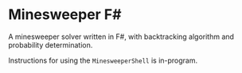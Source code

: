 # Minesweeper F&#35;

A minesweeper solver written in F#, with backtracking algorithm and
probability determination.

Instructions for using the `MinesweeperShell` is in-program.
